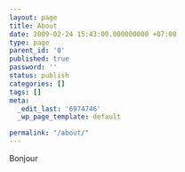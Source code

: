 ```yaml
---
layout: page
title: About
date: 2009-02-24 15:43:00.000000000 +07:00
type: page
parent_id: '0'
published: true
password: ''
status: publish
categories: []
tags: []
meta:
  _edit_last: '6974746'
  _wp_page_template: default

permalink: "/about/"
---
```

<p>Bonjour</p>
